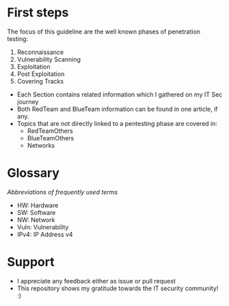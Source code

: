 # First steps

The focus of this guideline are the well known phases of penetration testing:
1. Reconnaissance
2. Vulnerability Scanning
3. Exploitation
4. Post Exploitation
5. Covering Tracks

- Each Section contains related information which I gathered on my IT Sec journey
- Both RedTeam and BlueTeam information can be found in one article, if any.
- Topics that are not directly linked to a pentesting phase are covered in:
   - RedTeamOthers
   - BlueTeamOthers
   - Networks
   
# Glossary

*Abbreviations of frequently used terms*

- HW: Hardware
- SW: Software
- NW: Network
- Vuln: Vulnerability
- IPv4: IP Address v4

# Support

- I appreciate any feedback either as issue or pull request
- This repository shows my gratitude towards the IT security community! :)
